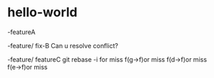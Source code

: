 # hello-world

-featureA

-feature/ fix-B
Can u resolve conflict?

-feature/ featureC
git rebase -i
for miss
f(g→f)or miss
f(d→f)or miss
f(e→f)or miss

